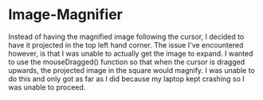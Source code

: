 # Image-Magnifier

Instead of having the magnified image following the cursor, I decided to have it projected in the top left hand corner. The issue I've encountered however, is that I was unable to actually get the image to expand. I wanted to use the mouseDragged() function so that when the cursor is dragged upwards, the projected image in the square would magnify. I was unable to do this and only got as far as I did because my laptop kept crashing so I was unable to proceed.
